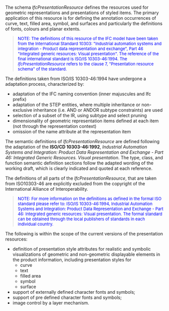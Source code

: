 ﻿The schema _IfcPresentationResource_ defines the resources used for geometric representations and presentations of styled items. The primary application of this resource is for defining the annotation occurrences of curve, text, filled area, symbol, and surfaces and particularly the definitions of fonts, colours and planar extents.

> <font color="#0000FF" size="-1">NOTE: The definitions of this
		resource of the IFC model have been taken from the International Standard
		10303: "Industrial automation systems and integration - Product data
		representation and exchange", Part 46 "Integrated generic resources: Visual
		presentation". The reference of the final international standard is ISO/IS
		10303-46:1994. The <i>IfcPresentationResource</i> refers to the clause 7,
		"Presentation resource schema" of the standard.</font>

The definitions taken from ISO/IS 10303-46:1994 have undergone a adaptation process, characterized by:

* adaptation of the IFC naming convention (inner majuscules and Ifc prefix)
* adaptation of the STEP entities, where multiple inheritance or non-exclusive inheritance (i.e. AND or ANDOR subtype constraints) are used
* selection of a subset of the IR, using subtype and select pruning
* dimensionality of geometric representation items defined at each item (not through the representation context)
* omission of the name attribute at the representation item

The semantic definitions of _IfcPresentationResource_ are defined following the adaptation of the **ISO/CD 10303-46:1992**, _Industrial
		Automation Systems and Integration: Product Data Representation and Exchange -
		Part 46: Integrated Generic Resources. Visual presentation_. The type, class, and function semantic definition sections follow the adapted wording of the working draft, which is clearly indicated and quoted at each reference.

The definitions of all parts of the _IfcPresentationResource_, that are taken from ISO10303-46 are explicitly excluded from the copyright of the International Alliance of Interoperability.

> <font color="#0000FF" size="-1">NOTE: For more information on
		the definitions as defined in the formal ISO standard please refer to: ISO/IS
		10303-46:1994, Industrial Automation Systems and Integration: Product Data
		Representation and Exchange - Part 46: Integrated generic resources: Visual
		presentation. The formal standard can be obtained through the local publishers
		of standards in each individual country.</font>

The following is within the scope of the current versions of the presentation resources:

* definition of presentation style attributes for realistic and symbolic visualizations of geometric and non-geometric displayable elements in the product information, including presentation styles for 
    * curve
    * text
    * filled area
    * symbol
    * surface 
* support of externally defined character fonts and symbols;
* support of pre defined character fonts and symbols;
* image control by a layer mechanism.